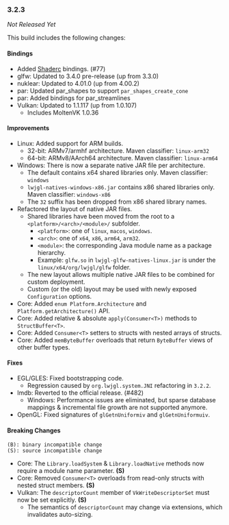 ### 3.2.3

_Not Released Yet_

This build includes the following changes:

#### Bindings

- Added [Shaderc](https://github.com/google/shaderc) bindings. (#77)
- glfw: Updated to 3.4.0 pre-release (up from 3.3.0)
- nuklear: Updated to 4.01.0 (up from 4.00.2)
- par: Updated par_shapes to support `par_shapes_create_cone` 
- par: Added bindings for par_streamlines
- Vulkan: Updated to 1.1.117 (up from 1.0.107)
    * Includes MoltenVK 1.0.36

#### Improvements

- Linux: Added support for ARM builds.
    * 32-bit: ARMv7/armhf architecture. Maven classifier: `linux-arm32`
    * 64-bit: ARMv8/AArch64 architecture. Maven classifier: `linux-arm64`
- Windows: There is now a separate native JAR file per architecture.
    * The default contains x64 shared libraries only. Maven classifier: `windows`
    * `lwjgl-natives-windows-x86.jar` contains x86 shared libraries only. Maven classifier: `windows-x86`
    * The `32` suffix has been dropped from x86 shared library names.
- Refactored the layout of native JAR files.
    * Shared libraries have been moved from the root to a `<platform>/<arch>/<module>/` subfolder.
        * `<platform>`: one of `linux`, `macos`, `windows`.
        * `<arch>`: one of `x64`, `x86`, `arm64`, `arm32`.
        * `<module>`: the corresponding Java module name as a package hierarchy.
        * Example: `glfw.so` in `lwjgl-glfw-natives-linux.jar` is under the `linux/x64/org/lwjgl/glfw` folder.
    * The new layout allows multiple native JAR files to be combined for custom deployment.
    * Custom (or the old) layout may be used with newly exposed `Configuration` options.
- Core: Added `enum Platform.Architecture` and `Platform.getArchitecture()` API.
- Core: Added relative & absolute `apply(Consumer<T>)` methods to `StructBuffer<T>`. 
- Core: Added `Consumer<T>` setters to structs with nested arrays of structs.
- Core: Added `memByteBuffer` overloads that return `ByteBuffer` views of other buffer types.

#### Fixes

- EGL/GLES: Fixed bootstrapping code.
    * Regression caused by `org.lwjgl.system.JNI` refactoring in `3.2.2`.
- lmdb: Reverted to the official release. (#482)
    * Windows: Performance issues are eliminated, but sparse database mappings & incremental file growth are not supported anymore.
- OpenGL: Fixed signatures of `glGetnUniformiv` and `glGetnUniformuiv`.

#### Breaking Changes

```
(B): binary incompatible change
(S): source incompatible change
```

- Core: The `Library.loadSystem` & `Library.loadNative` methods now require a module name parameter. **(S)**
- Core: Removed `Consumer<T>` overloads from read-only structs with nested struct members. **(S)**
- Vulkan: The `descriptorCount` member of `VkWriteDescriptorSet` must now be set explicitly. **(S)**
    * The semantics of `descriptorCount` may change via extensions, which invalidates auto-sizing.
